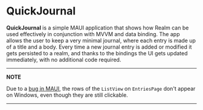 # QuickJournal

**QuickJournal** is a simple MAUI application that shows how Realm can be used effectively in conjunction with MVVM and data binding.
The app allows the user to keep a very minimal journal, where each entry is made up of a title and a body. Every time a new journal entry is added or modified it gets persisted to a realm, and thanks to the bindings the UI gets updated immediately, with no additional code required. 

---
**NOTE**

Due to a [bug in MAUI](https://github.com/dotnet/maui/issues/14065), the rows of the `ListView` on `EntriesPage` don't appear on Windows, even though they are still clickable.

---